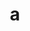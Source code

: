 ---
layout: cake
title:  a
type: cake
comic: cake_5.png
name: Perfect Day
hovertext: heh heh
next: "06"
prev: "04"
---